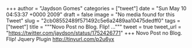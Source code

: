
+++
author = "Jaydson Gomes"
categories = ["tweet"]
date = "Sun May 10 04:53:37 +0000 2009"
draft = false
image = "No media found for this Tweet"
slug = "2cb08552489f571492c5e6a2489aa10475dedff0"
tags = ["tweet"]
title = """Novo Post no Blog. Flip! ..."""
tweet = true
tweet_url = "https://twitter.com/jaydson/status/1752426771"
+++
Novo Post no Blog. Flip! Jquery Plugin http://tinyurl.com/p2u6yx
